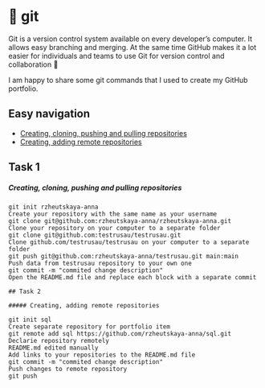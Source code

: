 # 📌 git

Git is a version control system available on every developer’s computer. It allows easy branching and merging. At the same time GitHub makes it a lot easier for individuals and teams to use Git for version control and collaboration 🤝

I am happy to share some git commands that I used to create my GitHub portfolio. 

## Easy navigation

- [Creating, cloning, pushing and pulling repositories](#task-1)
- [Creating, adding remote repositories](#task-2)

## Task 1

##### Creating, cloning, pushing and pulling repositories  
```git
git init rzheutskaya-anna                                           Create your repository with the same name as your username 
git clone git@github.com:rzheutskaya-anna/rzheutskaya-anna.git      Clone your repository on your computer to a separate folder
git clone git@github.com:testrusau/testrusau.git                    Clone github.com/testrusau/testrusau on your computer to a separate folder   
git push git@github.com:rzheutskaya-anna/testrusau.git main:main    Push data from testrusau repository to your own one 
git commit -m "commited change description"                         Open the README.md file and replace each block with a separate commit 

## Task 2

##### Creating, adding remote repositories

git init sql                                                        Create separate repository for portfolio item 
git remote add sql https://github.com/rzheutskaya-anna/sql.git      Declarie repository remotely 
README.md edited manually                                           Add links to your repositories to the README.md file
git commit -m "commited change description"                         Push changes to remote repository
git push                                                     



